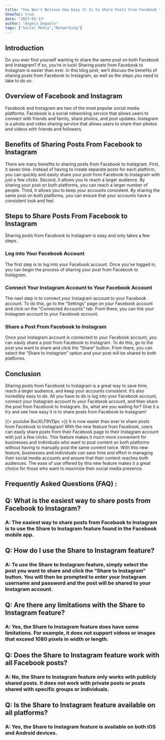 ```yaml
---
title: "You Won't Believe How Easy It Is to Share Posts From Facebook to Instagram!"
ShowToc: true 
date: "2023-03-13"
author: "Angela Depaolo" 
tags: ["Social Media","Networking"]
---
```

## Introduction
Do you ever find yourself wanting to share the same post on both Facebook and Instagram? If so, you’re in luck! Sharing posts from Facebook to Instagram is easier than ever. In this blog post, we’ll discuss the benefits of sharing posts from Facebook to Instagram, as well as the steps you need to take to do so. 

## Overview of Facebook and Instagram
Facebook and Instagram are two of the most popular social media platforms. Facebook is a social networking service that allows users to connect with friends and family, share photos, and post updates. Instagram is a photo and video sharing service that allows users to share their photos and videos with friends and followers.

## Benefits of Sharing Posts From Facebook to Instagram
There are many benefits to sharing posts from Facebook to Instagram. First, it saves time. Instead of having to create separate posts for each platform, you can quickly and easily share your post from Facebook to Instagram with just a few clicks. Second, it allows you to reach a larger audience. By sharing your post on both platforms, you can reach a larger number of people. Third, it allows you to keep your accounts consistent. By sharing the same post on both platforms, you can ensure that your accounts have a consistent look and feel.

## Steps to Share Posts From Facebook to Instagram
Sharing posts from Facebook to Instagram is easy and only takes a few steps. 

### Log into Your Facebook Account
The first step is to log into your Facebook account. Once you’ve logged in, you can begin the process of sharing your post from Facebook to Instagram.

### Connect Your Instagram Account to Your Facebook Account
The next step is to connect your Instagram account to your Facebook account. To do this, go to the “Settings” page on your Facebook account and click on the “Connected Accounts” tab. From there, you can link your Instagram account to your Facebook account.

### Share a Post From Facebook to Instagram
Once your Instagram account is connected to your Facebook account, you can easily share a post from Facebook to Instagram. To do this, go to the post you want to share and click the “Share” button. From there, you can select the “Share to Instagram” option and your post will be shared to both platforms.

## Conclusion
Sharing posts from Facebook to Instagram is a great way to save time, reach a larger audience, and keep your accounts consistent. It’s also incredibly easy to do. All you have to do is log into your Facebook account, connect your Instagram account to your Facebook account, and then share the post from Facebook to Instagram. So, what are you waiting for? Give it a try and see how easy it is to share posts from Facebook to Instagram!

{{< youtube BucXLF9VDpc >}} 
It is now easier than ever to share posts from Facebook to Instagram! With the new feature from Facebook, users can easily share posts from their Facebook page to their Instagram account with just a few clicks. This feature makes it much more convenient for businesses and individuals who want to post content on both platforms without having to manually post the same content twice. With this new feature, businesses and individuals can save time and effort in managing their social media accounts and ensure that their content reaches both audiences. The ease of use offered by this new feature makes it a great choice for those who want to maximize their social media presence.

## Frequently Asked Questions (FAQ) :
<h2>Q: What is the easiest way to share posts from Facebook to Instagram?</h2>

<h3>A: The easiest way to share posts from Facebook to Instagram is to use the Share to Instagram feature found in the Facebook mobile app.</h3>

<h2>Q: How do I use the Share to Instagram feature?</h2>

<h3>A: To use the Share to Instagram feature, simply select the post you want to share and click the “Share to Instagram” button. You will then be prompted to enter your Instagram username and password and the post will be shared to your Instagram account.</h3>

<h2>Q: Are there any limitations with the Share to Instagram feature?</h2>

<h3>A: Yes, the Share to Instagram feature does have some limitations. For example, it does not support videos or images that exceed 1080 pixels in width or length.</h3>

<h2>Q: Does the Share to Instagram feature work with all Facebook posts?</h2>

<h3>A: No, the Share to Instagram feature only works with publicly shared posts. It does not work with private posts or posts shared with specific groups or individuals.</h3>

<h2>Q: Is the Share to Instagram feature available on all platforms?</h2>

<h3>A: Yes, the Share to Instagram feature is available on both iOS and Android devices.</h3>


